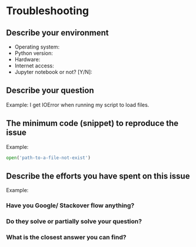 # Troubleshooting

## Describe your environment

* Operating system:
* Python version:
* Hardware:
* Internet access:
* Jupyter notebook or not? [Y/N]:

<!-- Texts appear in angle brackets like this are comments and will not show in your issue body. They are here to help you fill in this form. Feel free to remove those comments. You can also remove other texts that is irrelevant to your issue -->

## Describe your question

Example: I get IOError when running my script to load files.

<!-- Upload screenshot if it helps. Simply drag and drop the image in this editing window. -->

## The minimum code (snippet) to reproduce the issue

Example:

```python
open('path-to-a-file-not-exist')
```

<!-- If you have big project hard to summarise, please upload it onto GitHub and put link here -->

## Describe the efforts you have spent on this issue

Example:

### Have you Google/ Stackover flow anything?

### Do they solve or partially solve your question?

### What is the closest answer you can find?